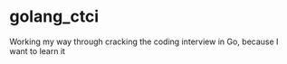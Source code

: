 # golang_ctci
Working my way through cracking the coding interview in Go, because I want to learn it
